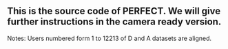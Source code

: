 <h2>This is the source code of PERFECT. We will give further instructions in the camera ready version.</h2>


Notes:
Users numbered form 1 to 12213 of D and A datasets are aligned.
